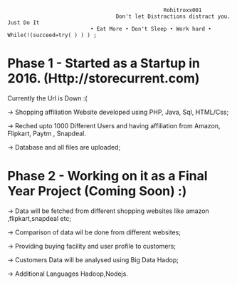 
                                                     Rohitroxx001  
                                      Don't let Distractions distract you. Just Do It
                              • Eat More • Don't Sleep • Work hard • While(!(succeed=try( ) ) ) ;
  

# Phase 1 - Started as a Startup in 2016. (Http://storecurrent.com) 

Currently the Url is Down :(
 
-> Shopping affiliation Website developed using PHP, Java, Sql, HTML/Css;

-> Reched upto 1000 Different Users and having affiliation from Amazon, Flipkart, Paytm , Snapdeal.

-> Database and all files are uploaded;


# Phase 2 - Working on it as a Final Year Project (Coming Soon) :)  

-> Data will be fetched from different shopping websites like amazon ,flipkart,snapdeal etc;

-> Comparison of data wil be done from different websites;

-> Providing buying facility and user profile to customers;

-> Customers Data will be analysed using Big Data Hadop;

-> Additional Languages Hadoop,Nodejs.




